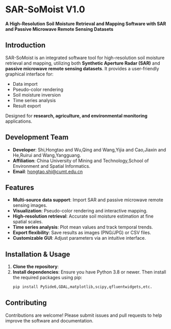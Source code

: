 # SAR-SoMoist V1.0  
**A High-Resolution Soil Moisture Retrieval and Mapping Software with SAR and Passive Microwave Remote Sensing Datasets**  

## Introduction  
SAR-SoMoist is an integrated software tool for high-resolution soil moisture retrieval and mapping, utilizing both **Synthetic Aperture Radar (SAR)** and **passive microwave remote sensing datasets**. It provides a user-friendly graphical interface for:  
- Data import  
- Pseudo-color rendering  
- Soil moisture inversion  
- Time series analysis  
- Result export  

Designed for **research, agriculture, and environmental monitoring** applications.

## Development Team
- **Developer**: Shi,Hongtao and Wu,Qing and Wang,Yijia and Cao,Jiaxin and He,Ruirui and Wang,Yangguang.
- **Affiliation**: China University of Mining and Technology,School of Environment and Spatial Informatics.
- **Email**: hongtao.shi@cumt.edu.cn

## Features  
- **Multi-source data support**: Import SAR and passive microwave remote sensing images.  
- **Visualization**: Pseudo-color rendering and interactive mapping.  
- **High-resolution retrieval**: Accurate soil moisture estimation at fine spatial scales.  
- **Time series analysis**: Plot mean values and track temporal trends.  
- **Export flexibility**: Save results as images (PNG/JPG) or CSV files.  
- **Customizable GUI**: Adjust parameters via an intuitive interface.  

## Installation & Usage  
1. **Clone the repository**:
2. **Install dependencies**:
   Ensure you have Python 3.8 or newer. Then install the required packages using pip:
   ```bash
   pip install PySide6,GDAL,matplotlib,scipy,qfluentwidgets,etc.
   ```
   
## Contributing
Contributions are welcome! Please submit issues and pull requests to help improve the software and documentation.
